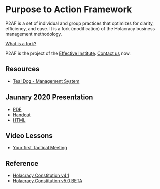 # Purpose to Action Framework

P2AF is a set of individual and group practices that optimizes for clarity, efficiency, and ease. It is a fork
(modification) of the Holacracy business management methodology.

[What is a fork?](https://en.wikipedia.org/wiki/Fork_(software_development))

P2AF is the project of the [Effective Institute](http://effective.institute/). [Contact us](http://effective.institute/contact) now.

## Resources

- [Teal Dog - Management System](https://teal.dog)

## Jaunary 2020 Presentation

- [PDF](presentation.pdf)
- [Handout](handout.pdf)
- [HTML](keynote.html)

## Video Lessons

- [Your first Tactical Meeting](https://teal.dog/free-lesson/vV5L)

## Reference

- [Holacracy Constitution v4.1](https://github.com/holacracyone/Holacracy-Constitution/tree/0aa0b23987b0d745bcb7701cd48f7cecc7924602)
- [Holacracy Constitution v5.0 BETA](https://github.com/holacracyone/Holacracy-Constitution)
